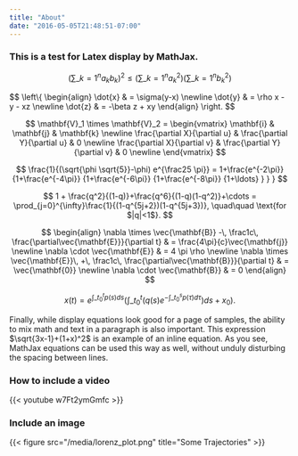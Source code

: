 ```yaml
---
title: "About"
date: "2016-05-05T21:48:51-07:00"
---
```


### This is a test for Latex display by MathJax.

$$
\left( \sum\_{k=1}^n a_k b_k \right)^{2} \leq
 \left( \sum\_{k=1}^n a_k^2 \right) \left( \sum\_{k=1}^n b_k^2 \right)
$$

$$
\left\\{
\begin{align}
\dot{x} & = \sigma(y-x) \newline
\dot{y} & = \rho x - y - xz \newline
\dot{z} & = -\beta z + xy
\end{align}
\right.
$$

$$
\mathbf{V}_1 \times \mathbf{V}_2 =
   \begin{vmatrix}
    \mathbf{i} & \mathbf{j} & \mathbf{k} \newline
    \frac{\partial X}{\partial u} & \frac{\partial Y}{\partial u} & 0 \newline
    \frac{\partial X}{\partial v} & \frac{\partial Y}{\partial v} & 0 \newline
   \end{vmatrix}
$$

$$
\frac{1}{(\sqrt{\phi \sqrt{5}}-\phi) e^{\frac25 \pi}} =
     1+\frac{e^{-2\pi}} {1+\frac{e^{-4\pi}} {1+\frac{e^{-6\pi}}
      {1+\frac{e^{-8\pi}} {1+\ldots} } } }
$$

$$
1 +  \frac{q^2}{(1-q)}+\frac{q^6}{(1-q)(1-q^2)}+\cdots =
    \prod_{j=0}^{\infty}\frac{1}{(1-q^{5j+2})(1-q^{5j+3})},
     \quad\quad \text{for $|q|<1$}.
$$

$$
\begin{align}
  \nabla \times \vec{\mathbf{B}} -\, \frac1c\, \frac{\partial\vec{\mathbf{E}}}{\partial t} & = \frac{4\pi}{c}\vec{\mathbf{j}} \newline
  \nabla \cdot \vec{\mathbf{E}} & = 4 \pi \rho \newline
  \nabla \times \vec{\mathbf{E}}\, +\, \frac1c\, \frac{\partial\vec{\mathbf{B}}}{\partial t} & = \vec{\mathbf{0}} \newline
  \nabla \cdot \vec{\mathbf{B}} & = 0
\end{align}
$$

$$
\begin{equation} 
x(t) = e^{\int\_{t_0}^tp(s)ds}\Bigg(\int\_{t_0}^t\Big(q(s)e^{-\int\_{t_0}^sp(\tau)d\tau}\Big)ds + x_0\Bigg).
\end{equation}
$$

Finally, while display equations look good for a page of samples, the
ability to mix math and text in a paragraph is also important.  This
expression $\sqrt{3x-1}+(1+x)^2$ is an example of an inline equation.  As
you see, MathJax equations can be used this way as well, without unduly
disturbing the spacing between lines.

### How to include a video 

{{< youtube w7Ft2ymGmfc >}}

### Include an image

{{< figure src="/media/lorenz_plot.png" title="Some Trajectories" >}}
